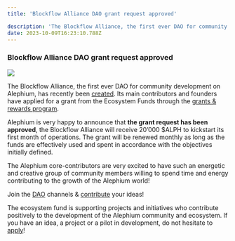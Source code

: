 ```yaml
---
title: 'Blockflow Alliance DAO grant request approved'

description: 'The Blockflow Alliance, the first ever DAO for community development on Alephium, has recently been created. Its main contributors and…'
date: 2023-10-09T16:23:10.788Z
---
```


### **Blockflow Alliance DAO grant request approved**

![](https://cdn-images-1.medium.com/max/800/0*7CfFCtIkUaPKiC1T)

The Blockflow Alliance, the first ever DAO for community development on Alephium, has recently been <a href="https://discord.com/channels/747741246667227157/1156214551939919962/1158432340951961733" class="markup--anchor markup--p-anchor" data-href="https://discord.com/channels/747741246667227157/1156214551939919962/1158432340951961733" rel="noopener" target="_blank">created</a>. Its main contributors and founders have applied for a grant from the Ecosystem Funds through the <a href="https://github.com/alephium/community/blob/master/Grant%26RewardProgram.md" class="markup--anchor markup--p-anchor" data-href="https://github.com/alephium/community/blob/master/Grant%26RewardProgram.md" rel="noopener" target="_blank">grants &amp; rewards program</a>.

Alephium is very happy to announce that **the grant request has been approved**, the Blockflow Alliance will receive 20’000 \$ALPH to kickstart its first month of operations. The grant will be renewed monthly as long as the funds are effectively used and spent in accordance with the objectives initially defined.

The Alephium core-contributors are very excited to have such an energetic and creative group of community members willing to spend time and energy contributing to the growth of the Alephium world!

Join the <a href="https://discord.com/channels/747741246667227157/1156214551939919962" class="markup--anchor markup--p-anchor" data-href="https://discord.com/channels/747741246667227157/1156214551939919962" rel="noopener" target="_blank">DAO</a> channels & <a href="https://discord.com/channels/747741246667227157/1156240220530938017" class="markup--anchor markup--p-anchor" data-href="https://discord.com/channels/747741246667227157/1156240220530938017" rel="noopener" target="_blank">contribute</a> your ideas!

The ecosystem fund is supporting projects and initiatives who contribute positively to the development of the Alephium community and ecosystem. If you have an idea, a project or a pilot in development, do not hesitate to <a href="https://github.com/alephium/community/blob/master/Grant%26RewardProgram.md" class="markup--anchor markup--p-anchor" data-href="https://github.com/alephium/community/blob/master/Grant%26RewardProgram.md" rel="noopener" target="_blank">apply</a>!
